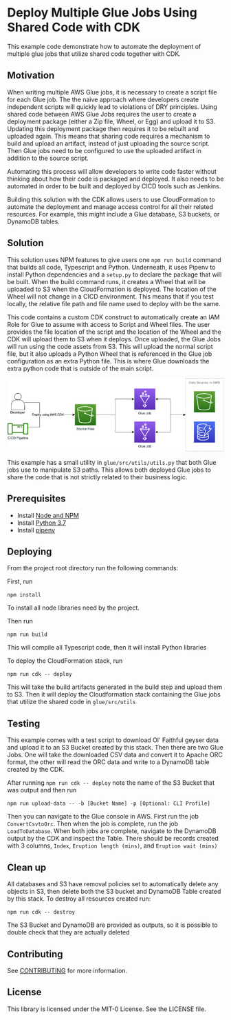 # Deploy Multiple Glue Jobs Using Shared Code with CDK

This example code demonstrate how to automate the deployment of multiple glue jobs that utilize shared code together with CDK.

## Motivation

When writing multiple AWS Glue jobs, it is necessary to create a script file for each Glue job. The the naive approach where developers create independent scripts will quickly lead to violations of DRY principles. Using shared code between AWS Glue Jobs requires the user to create a deployment package (either a Zip file, Wheel, or Egg) and upload it to S3. Updating this deployment package then requires it to be rebuilt and uploaded again. This means that sharing code requires a mechanism to build and upload an artifact, instead of just uploading the source script. Then Glue jobs need to be configured to use the uploaded artifact in addition to the source script.

Automating this process will allow developers to write code faster without thinking about how their code is packaged and deployed. It also needs to be automated in order to be built and deployed by CICD tools such as Jenkins.

Building this solution with the CDK allows users to use CloudFormation to automate the deployment and manage access control for all their related resources. For example, this might include a Glue database, S3 buckets, or DynamoDB tables.

## Solution

This solution uses NPM features to give users one `npm run build` command that builds all code, Typescript and Python. Underneath, it uses Pipenv to install Python dependencies and a `setup.py` to declare the package that will be built. When the build command runs, it creates a Wheel that will be uploaded to S3 when the CloudFormation is deployed. The location of the Wheel will not change in a CICD environment. This means that if you test locally, the relative file path and file name used to deploy with be the same.

This code contains a custom CDK construct to automatically create an IAM Role for Glue to assume with access to Script and Wheel files. The user provides the file location of the script and the location of the Wheel and the CDK will upload them to S3 when it deploys. Once uploaded, the Glue Jobs will run using the code assets from S3. This will upload the normal script file, but it also uploads a Python Wheel that is referenced in the Glue job configuration as an extra Python file. This is where Glue downloads the extra python code that is outside of the main script.

![](assets/deploy-cdk-with-glue.drawio.png)

This example has a small utility in `glue/src/utils/utils.py` that both Glue jobs use to manipulate S3 paths. This allows both deployed Glue jobs to share the code that is not strictly related to their business logic.

## Prerequisites

- Install [Node and NPM](https://docs.npmjs.com/downloading-and-installing-node-js-and-npm)
- Install [Python 3.7](https://www.python.org/downloads/)
- Install [pipenv](https://pipenv.pypa.io/en/latest/)

## Deploying

From the project root directory run the following commands:

First, run

```
npm install
```

To install all node libraries need by the project.

Then run

```
npm run build
```

This will compile all Typescript code, then it will install Python libraries

To deploy the CloudFormation stack, run

```
npm run cdk -- deploy
```

This will take the build artifacts generated in the build step and upload them to S3. Then it will deploy the Cloudformation stack containing the Glue jobs that utilize the shared code in `glue/src/utils`

## Testing

This example comes with a test script to download Ol' Faithful geyser data and upload it to an S3 Bucket created by this stack. Then there are two Glue Jobs. One will take the downloaded CSV data and convert it to Apache ORC format, the other will read the ORC data and write to a DynamoDB table created by the CDK.

After running `npm run cdk -- deploy` note the name of the S3 Bucket that was output and then run

```
npm run upload-data -- -b [Bucket Name] -p [Optional: CLI Profile]
```

Then you can navigate to the Glue console in AWS. First run the job `ConvertCsvtoOrc`. Then when the job is complete, run the job `LoadToDatabase`. When both jobs are complete, navigate to the DynamoDB output by the CDK and inspect the Table. There should be records created with 3 columns, `Index`, `Eruption length (mins)`, and `Eruption wait (mins)`

## Clean up

All databases and S3 have removal policies set to automatically delete any objects in S3, then delete both the S3 bucket and DynamoDB Table created by this stack. To destroy all resources created run:

```
npm run cdk -- destroy
```

The S3 Bucket and DynamoDB are provided as outputs, so it is possible to double check that they are actually deleted

## Contributing

See [CONTRIBUTING](CONTRIBUTING.md#security-issue-notifications) for more information.

## License

This library is licensed under the MIT-0 License. See the LICENSE file.
